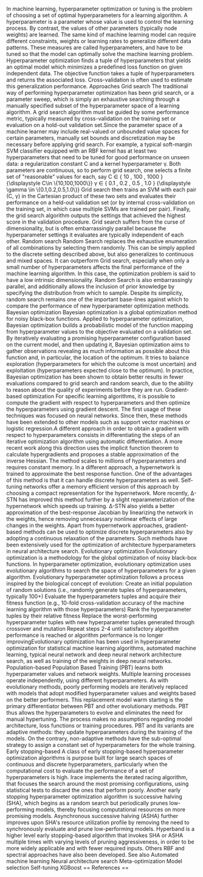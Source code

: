 In machine learning, hyperparameter optimization or tuning is the
problem of choosing a set of optimal hyperparameters for a learning
algorithm. A hyperparameter is a parameter whose value is used to
control the learning process. By contrast, the values of other
parameters (typically node weights) are learned. The same kind of
machine learning model can require different constraints, weights or
learning rates to generalize different data patterns. These measures are
called hyperparameters, and have to be tuned so that the model can
optimally solve the machine learning problem. Hyperparameter
optimization finds a tuple of hyperparameters that yields an optimal
model which minimizes a predefined loss function on given independent
data. The objective function takes a tuple of hyperparameters and
returns the associated loss. Cross-validation is often used to estimate
this generalization performance. Approaches Grid search The traditional
way of performing hyperparameter optimization has been grid search, or a
parameter sweep, which is simply an exhaustive searching through a
manually specified subset of the hyperparameter space of a learning
algorithm. A grid search algorithm must be guided by some performance
metric, typically measured by cross-validation on the training set or
evaluation on a hold-out validation set.Since the parameter space of a
machine learner may include real-valued or unbounded value spaces for
certain parameters, manually set bounds and discretization may be
necessary before applying grid search. For example, a typical
soft-margin SVM classifier equipped with an RBF kernel has at least two
hyperparameters that need to be tuned for good performance on unseen
data: a regularization constant C and a kernel hyperparameter γ. Both
parameters are continuous, so to perform grid search, one selects a
finite set of \"reasonable\" values for each, say C ∈ { 10 , 100 , 1000
} {\\displaystyle C\\in \\{10,100,1000\\}} γ ∈ { 0.1 , 0.2 , 0.5 , 1.0 }
{\\displaystyle \\gamma \\in \\{0.1,0.2,0.5,1.0\\}} Grid search then
trains an SVM with each pair (C, γ) in the Cartesian product of these
two sets and evaluates their performance on a held-out validation set
(or by internal cross-validation on the training set, in which case
multiple SVMs are trained per pair). Finally, the grid search algorithm
outputs the settings that achieved the highest score in the validation
procedure. Grid search suffers from the curse of dimensionality, but is
often embarrassingly parallel because the hyperparameter settings it
evaluates are typically independent of each other. Random search Random
Search replaces the exhaustive enumeration of all combinations by
selecting them randomly. This can be simply applied to the discrete
setting described above, but also generalizes to continuous and mixed
spaces. It can outperform Grid search, especially when only a small
number of hyperparameters affects the final performance of the machine
learning algorithm. In this case, the optimization problem is said to
have a low intrinsic dimensionality. Random Search is also
embarrassingly parallel, and additionally allows the inclusion of prior
knowledge by specifying the distribution from which to sample. Despite
its simplicity, random search remains one of the important base-lines
against which to compare the performance of new hyperparameter
optimization methods. Bayesian optimization Bayesian optimization is a
global optimization method for noisy black-box functions. Applied to
hyperparameter optimization, Bayesian optimization builds a
probabilistic model of the function mapping from hyperparameter values
to the objective evaluated on a validation set. By iteratively
evaluating a promising hyperparameter configuration based on the current
model, and then updating it, Bayesian optimization aims to gather
observations revealing as much information as possible about this
function and, in particular, the location of the optimum. It tries to
balance exploration (hyperparameters for which the outcome is most
uncertain) and exploitation (hyperparameters expected close to the
optimum). In practice, Bayesian optimization has been shown to obtain
better results in fewer evaluations compared to grid search and random
search, due to the ability to reason about the quality of experiments
before they are run. Gradient-based optimization For specific learning
algorithms, it is possible to compute the gradient with respect to
hyperparameters and then optimize the hyperparameters using gradient
descent. The first usage of these techniques was focused on neural
networks. Since then, these methods have been extended to other models
such as support vector machines or logistic regression.A different
approach in order to obtain a gradient with respect to hyperparameters
consists in differentiating the steps of an iterative optimization
algorithm using automatic differentiation. A more recent work along this
direction uses the implicit function theorem to calculate hypergradients
and proposes a stable approximation of the inverse Hessian. The method
scales to millions of hyperparameters and requires constant memory. In a
different approach, a hypernetwork is trained to approximate the best
response function. One of the advantages of this method is that it can
handle discrete hyperparameters as well. Self-tuning networks offer a
memory efficient version of this approach by choosing a compact
representation for the hypernetwork. More recently, Δ-STN has improved
this method further by a slight reparameterization of the hypernetwork
which speeds up training. Δ-STN also yields a better approximation of
the best-response Jacobian by linearizing the network in the weights,
hence removing unnecessary nonlinear effects of large changes in the
weights. Apart from hypernetwork approaches, gradient-based methods can
be used to optimize discrete hyperparameters also by adopting a
continuous relaxation of the parameters. Such methods have been
extensively used for the optimization of architecture hyperparameters in
neural architecture search. Evolutionary optimization Evolutionary
optimization is a methodology for the global optimization of noisy
black-box functions. In hyperparameter optimization, evolutionary
optimization uses evolutionary algorithms to search the space of
hyperparameters for a given algorithm. Evolutionary hyperparameter
optimization follows a process inspired by the biological concept of
evolution: Create an initial population of random solutions (i.e.,
randomly generate tuples of hyperparameters, typically 100+) Evaluate
the hyperparameters tuples and acquire their fitness function (e.g.,
10-fold cross-validation accuracy of the machine learning algorithm with
those hyperparameters) Rank the hyperparameter tuples by their relative
fitness Replace the worst-performing hyperparameter tuples with new
hyperparameter tuples generated through crossover and mutation Repeat
steps 2-4 until satisfactory algorithm performance is reached or
algorithm performance is no longer improvingEvolutionary optimization
has been used in hyperparameter optimization for statistical machine
learning algorithms, automated machine learning, typical neural network
and deep neural network architecture search, as well as training of the
weights in deep neural networks. Population-based Population Based
Training (PBT) learns both hyperparameter values and network weights.
Multiple learning processes operate independently, using different
hyperparameters. As with evolutionary methods, poorly performing models
are iteratively replaced with models that adopt modified hyperparameter
values and weights based on the better performers. This replacement
model warm starting is the primary differentiator between PBT and other
evolutionary methods. PBT thus allows the hyperparameters to evolve and
eliminates the need for manual hypertuning. The process makes no
assumptions regarding model architecture, loss functions or training
procedures. PBT and its variants are adaptive methods: they update
hyperparameters during the training of the models. On the contrary,
non-adaptive methods have the sub-optimal strategy to assign a constant
set of hyperparameters for the whole training. Early stopping-based A
class of early stopping-based hyperparameter optimization algorithms is
purpose built for large search spaces of continuous and discrete
hyperparameters, particularly when the computational cost to evaluate
the performance of a set of hyperparameters is high. Irace implements
the iterated racing algorithm, that focuses the search around the most
promising configurations, using statistical tests to discard the ones
that perform poorly. Another early stopping hyperparameter optimization
algorithm is successive halving (SHA), which begins as a random search
but periodically prunes low-performing models, thereby focusing
computational resources on more promising models. Asynchronous
successive halving (ASHA) further improves upon SHA\'s resource
utilization profile by removing the need to synchronously evaluate and
prune low-performing models. Hyperband is a higher level early
stopping-based algorithm that invokes SHA or ASHA multiple times with
varying levels of pruning aggressiveness, in order to be more widely
applicable and with fewer required inputs. Others RBF and spectral
approaches have also been developed. See also Automated machine learning
Neural architecture search Meta-optimization Model selection Self-tuning
XGBoost == References ==
